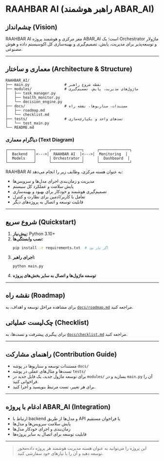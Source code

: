 # RAAHBAR AI (راهبر هوشمند ABAR_AI)

## چشم‌انداز (Vision)
RAAHBAR AI مغز مرکزی و هوشمند پروژه ABAR_AI است؛ یک Orchestrator ماژولار و توسعه‌پذیر برای مدیریت، پایش، تصمیم‌گیری و بهینه‌سازی کل اکوسیستم داده و هوش مصنوعی.

---

## معماری و ساختار (Architecture & Structure)

```
RAAHBAR_AI/
├── main.py                # نقطه شروع راهبر
├── modules/               # ماژول‌های مدیریت، پایش، تصمیم‌گیری
│   ├── task_manager.py
│   ├── health_monitor.py
│   └── decision_engine.py
├── docs/                  # مستندات، سناریوها، نقشه راه
│   ├── roadmap.md
│   └── checklist.md
├── tests/                 # تست‌های واحد و یکپارچه‌سازی
│   └── test_main.py
└── README.md
```

### دیاگرام معماری (Text Diagram)

```
┌────────────┐      ┌──────────────┐      ┌──────────────┐
│  Backend   │<--->│  RAAHBAR AI  │<--->│  Monitoring  │
│  Models    │      │ Orchestrator │      │  Dashboard  │
└────────────┘      └──────────────┘      └──────────────┘
```

RAAHBAR AI به عنوان هسته مرکزی، وظایف زیر را انجام می‌دهد:
- مدیریت و زمان‌بندی اجرای مدل‌ها و سرویس‌ها
- پایش سلامت و عملکرد کل سیستم
- تصمیم‌گیری هوشمند و خودکار برای بهبود و بهینه‌سازی
- تعامل با کاربر/ادمین برای نظارت و کنترل
- قابلیت توسعه و اتصال به پروژه‌های دیگر

---

## شروع سریع (Quickstart)
1. **پیش‌نیاز:** Python 3.10+
2. **نصب وابستگی‌ها:**
   ```bash
   pip install -r requirements.txt  # اگر نیاز بود
   ```
3. **اجرای راهبر:**
   ```bash
   python main.py
   ```
4. **توسعه ماژول‌ها و اتصال به سایر بخش‌های پروژه**

---

## نقشه راه (Roadmap)
برای مشاهده مراحل توسعه و اهداف، به [`docs/roadmap.md`](docs/roadmap.md) مراجعه کنید.

## چک‌لیست عملیاتی (Checklist)
برای پیگیری پیشرفت و تست‌ها، به [`docs/checklist.md`](docs/checklist.md) مراجعه کنید.

---

## راهنمای مشارکت (Contribution Guide)
- مستندات توسعه و سناریوها در پوشه `docs/`
- تست‌ها و مثال‌های عملی در پوشه `tests/`
- برای توسعه ماژول جدید، یک فایل جدید در `modules/` بسازید و در `main.py` آن را فراخوانی کنید.
- برای هر تغییر، تست مرتبط بنویسید و اجرا کنید.

---

## ادغام با پروژه ABAR_AI (Integration)
- ارتباط با backend و مدل‌ها از طریق API یا فراخوان مستقیم
- پایش سلامت سرویس‌ها و مدل‌ها
- زمان‌بندی و اجرای خودکار مدل‌ها
- قابلیت توسعه برای اتصال به سایر پروژه‌ها

---

> این پروژه را می‌توانید به عنوان هسته مدیریت هوشمند هر پروژه داده‌محور توسعه دهید و آن را با نیازهای خود سفارشی کنید.
